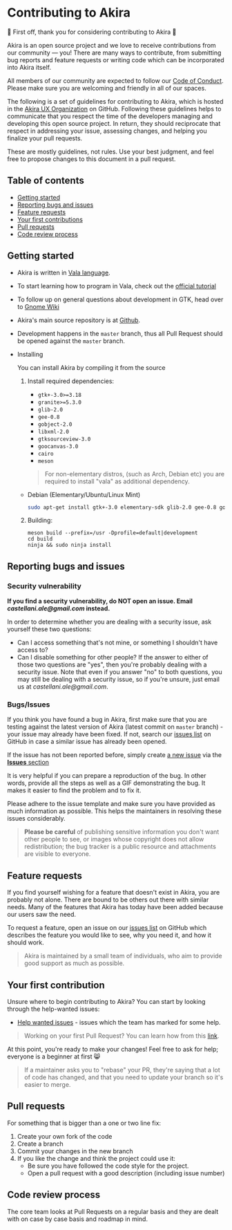 # Contributing to Akira

:tada: First off, thank you for considering contributing to Akira :tada:

Akira is an open source project and we love to receive contributions from our community — you! There are many ways to contribute, from submitting bug reports and feature requests or writing code which can be incorporated into Akira itself.

All members of our community are expected to follow our [Code of Conduct](.github/CODE_OF_CONDUCT.md). Please make sure you are welcoming and friendly in all of our spaces.

The following is a set of guidelines for contributing to Akira, which is hosted in the [Akira UX Organization](https://github.com/akiraux) on GitHub.
Following these guidelines helps to communicate that you respect the time of the developers managing and developing this open source project. In return, they should reciprocate that respect in addressing your issue, assessing changes, and helping you finalize your pull requests.

These are mostly guidelines, not rules. Use your best judgment, and feel free to propose changes to this document in a pull request.

## Table of contents

* [Getting started](#getting-started)
* [Reporting bugs and issues](#reporting-bugs-and-issues)
* [Feature requests](#feature-requests)
* [Your first contributions](#your-first-contribution)
* [Pull requests](#pull-requests)
* [Code review process](#code-review-process)

## Getting started

* Akira is written in [Vala language](https://wiki.gnome.org/Projects/Vala).

* To start learning how to program in Vala, check out the [official tutorial](https://wiki.gnome.org/Projects/Vala/Tutorial)

* To follow up on general questions about development in GTK, head over to [Gnome Wiki](https://wiki.gnome.org/Newcomers/)

* Akira's main source repository is at [Github](https://github.com/akiraux/Akira).

* Development happens in the `master` branch, thus all Pull Request should be opened against the `master` branch.

* Installing

    You can install Akira by compiling it from the source

    1. Install required dependencies:

        * `gtk+-3.0>=3.18`
        * `granite>=5.3.0`
        * `glib-2.0`
        * `gee-0.8`
        * `gobject-2.0`
        * `libxml-2.0`
        * `gtksourceview-3.0`
        * `goocanvas-3.0`
        * `cairo`
        * `meson`

        > For non-elementary distros, (such as Arch, Debian etc) you are required to install "vala" as additional dependency.

    * Debian (Elementary/Ubuntu/Linux Mint)

        ```sh
        sudo apt-get install gtk+-3.0 elementary-sdk glib-2.0 gee-0.8 gobject-2.0 libxml2 gtksourceview-3.0 libjson-glib-1.0 goocanvas-3.0-dev libarchive-dev libcairo2-dev meson valac
        ```

    2. Building:
        ```
        meson build --prefix=/usr -Dprofile=default|development
        cd build
        ninja && sudo ninja install
        ```

## Reporting bugs and issues

### Security vulnerability

**If you find a security vulnerability, do NOT open an issue. Email _castellani.ale@gmail.com_ instead.**

In order to determine whether you are dealing with a security issue, ask yourself these two questions:

* Can I access something that's not mine, or something I shouldn't have access to?
* Can I disable something for other people?
If the answer to either of those two questions are "yes", then you're probably dealing with a security issue. Note that even if you answer "no" to both questions, you may still be dealing with a security issue, so if you're unsure, just email us at _castellani.ale@gmail.com_.

### Bugs/Issues

If you think you have found a bug in Akira, first make sure that you are testing against the latest version of Akira (latest commit on `master` branch) - your issue may already have been fixed. If not, search our [issues list](https://github.com/akiraux/Akira/issues) on GitHub in case a similar issue has already been opened.

If the issue has not been reported before, simply create [a new issue](https://github.com/akiraux/Akira/issues/new) via the [**Issues** section](https://github.com/akiraux/Akira/issues)

It is very helpful if you can prepare a reproduction of the bug. In other words, provide all the steps as well as a GIF demonstrating the bug. It makes it easier to find the problem and to fix it.

Please adhere to the issue template and make sure you have provided as much information as possible. This helps the maintainers in resolving these issues considerably.

> **Please be careful** of publishing sensitive information you don't want other people to see, or images whose copyright does not allow redistribution; the bug tracker is a public resource and attachments are visible to everyone.

## Feature requests

If you find yourself wishing for a feature that doesn't exist in Akira, you are probably not alone. There are bound to be others out there with similar needs. Many of the features that Akira has today have been added because our users saw the need.

To request a feature, open an issue on our [issues list](https://github.com/akiraux/Akira/issues) on GitHub which describes the feature you would like to see, why you need it, and how it should work.

> Akira is maintained by a small team of individuals, who aim to provide good support as much as possible.

## Your first contribution

Unsure where to begin contributing to Akira? You can start by looking through the help-wanted issues:
 * [Help wanted issues](https://github.com/akiraux/Akira/issues?q=is%3Aissue+is%3Aopen+label%3A%22help+wanted%22) - issues which the team has marked for some help.

> Working on your first Pull Request? You can learn how from this [link](https://www.firsttimersonly.com/).

At this point, you're ready to make your changes! Feel free to ask for help; everyone is a beginner at first 😸

> If a maintainer asks you to "rebase" your PR, they're saying that a lot of code has changed, and that you need to update your branch so it's easier to merge.

## Pull requests

For something that is bigger than a one or two line fix:

1. Create your own fork of the code
1. Create a branch
1. Commit your changes in the new branch
1. If you like the change and think the project could use it:
    * Be sure you have followed the code style for the project.
    * Open a pull request with a good description (including issue number)

## Code review process

The core team looks at Pull Requests on a regular basis and they are dealt with on case by case basis and roadmap in mind.
